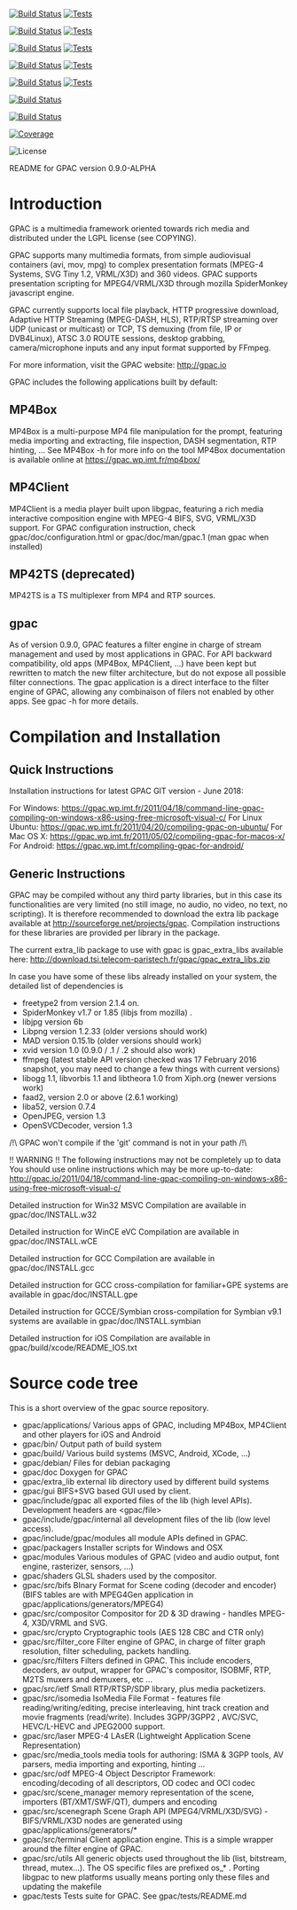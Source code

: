 [![Build Status](http://gpacvm-ext.enst.fr/django/testres/badge/build/ubuntu64)](http://gpacvm-ext.enst.fr/buildbot/#/grid?branch=master)
[![Tests](http://gpacvm-ext.enst.fr/django/testres/badge/tests/linux64)](http://gpacvm-ext.enst.fr/django/testres/)

[![Build Status](http://gpacvm-ext.enst.fr/django/testres/badge/build/ubuntu32)](http://gpacvm-ext.enst.fr/buildbot/#/grid?branch=master)
[![Tests](http://gpacvm-ext.enst.fr/django/testres/badge/tests/linux32)](http://gpacvm-ext.enst.fr/django/testres/)

[![Build Status](http://gpacvm-ext.enst.fr/django/testres/badge/build/windows64)](http://gpacvm-ext.enst.fr/buildbot/#/grid?branch=master)
[![Tests](http://gpacvm-ext.enst.fr/django/testres/badge/tests/win64)](http://gpacvm-ext.enst.fr/django/testres/)

[![Build Status](http://gpacvm-ext.enst.fr/django/testres/badge/build/windows32)](http://gpacvm-ext.enst.fr/buildbot/#/grid?branch=master)
[![Tests](http://gpacvm-ext.enst.fr/django/testres/badge/tests/win32)](http://gpacvm-ext.enst.fr/django/testres/)

[![Build Status](http://gpacvm-ext.enst.fr/django/testres/badge/build/macos)](http://gpacvm-ext.enst.fr/buildbot/#/grid?branch=master)
[![Tests](http://gpacvm-ext.enst.fr/django/testres/badge/tests/macos)](http://gpacvm-ext.enst.fr/django/testres/)

[![Build Status](http://gpacvm-ext.enst.fr/django/testres/badge/build/ios)](http://gpacvm-ext.enst.fr/buildbot/#/grid?branch=master)

[![Build Status](http://gpacvm-ext.enst.fr/django/testres/badge/build/android)](http://gpacvm-ext.enst.fr/buildbot/#/grid?branch=master)

[![Coverage](http://gpacvm-ext.enst.fr/django/testres/badge/cov/linux64)](http://gpacvm-ext.enst.fr/django/testres/)

![License](https://img.shields.io/badge/license-LGPL-blue.svg)

README for GPAC version 0.9.0-ALPHA

# Introduction

GPAC is a multimedia framework oriented towards rich media and distributed under the LGPL license (see COPYING).

GPAC supports many multimedia formats, from simple audiovisual containers (avi, mov, mpg) to complex  presentation formats (MPEG-4 Systems, SVG Tiny 1.2, VRML/X3D) and 360 videos. GPAC supports presentation scripting for MPEG4/VRML/X3D through mozilla SpiderMonkey javascript engine.

GPAC currently supports local file playback, HTTP progressive download, Adaptive HTTP Streaming (MPEG-DASH, HLS), RTP/RTSP streaming over UDP (unicast or multicast) or TCP,  TS demuxing (from file, IP or DVB4Linux), ATSC 3.0 ROUTE sessions, desktop grabbing, camera/microphone inputs and any input format supported by FFmpeg.

For more information, visit the GPAC website:
	http://gpac.io

GPAC includes the following applications built by default:
## MP4Box
MP4Box is a multi-purpose MP4 file manipulation for the prompt, featuring media importing and extracting, file inspection, DASH segmentation, RTP hinting, ... See MP4Box -h for more info on the tool
MP4Box documentation is available online at https://gpac.wp.imt.fr/mp4box/


## MP4Client
MP4Client is a media player built upon libgpac, featuring a rich media interactive composition engine with MPEG-4 BIFS, SVG, VRML/X3D support.
For GPAC configuration instruction, check gpac/doc/configuration.html or gpac/doc/man/gpac.1 (man gpac when installed)

## MP42TS (deprecated)
MP42TS is a TS multiplexer from MP4 and RTP sources.

## gpac 
As of version 0.9.0, GPAC features a filter engine in charge of stream management and used by most applications in GPAC. For API backward compatibility, old apps (MP4Box, MP4Client, ...) have been kept but rewritten to match the new filter architecture, but do not expose all possible filter connections. The gpac application is a direct interface to the filter engine of GPAC, allowing any combinaison of filers not enabled by other apps. See gpac -h for more details.


# Compilation and Installation

## Quick Instructions
Installation instructions for latest GPAC GIT version - June 2018:

For Windows: https://gpac.wp.imt.fr/2011/04/18/command-line-gpac-compiling-on-windows-x86-using-free-microsoft-visual-c/
For Linux Ubuntu: https://gpac.wp.imt.fr/2011/04/20/compiling-gpac-on-ubuntu/
For Mac OS X: https://gpac.wp.imt.fr/2011/05/02/compiling-gpac-for-macos-x/
For Android: https://gpac.wp.imt.fr/compiling-gpac-for-android/


## Generic Instructions

GPAC may be compiled without any third party libraries, but in this case its functionalities are very limited (no still image, no audio, no video, no text, no scripting). It is therefore recommended to download the extra lib package available at http://sourceforge.net/projects/gpac. Compilation instructions for these libraries are provided per library in the package. 

The current extra_lib package to use with gpac is gpac_extra_libs available here: http://download.tsi.telecom-paristech.fr/gpac/gpac_extra_libs.zip

In case you have some of these libs already installed on your system, the detailed list of dependencies is
* freetype2 from version 2.1.4 on.
* SpiderMonkey v1.7 or 1.85 (libjs from mozilla) .
* libjpg version 6b
* Libpng version 1.2.33 (older versions should work)
* MAD version 0.15.1b (older versions should work)
* xvid version 1.0 (0.9.0 / .1 / .2 should also work)
* ffmpeg (latest stable API version checked was 17 February 2016 snapshot, you may need to change a few things with current versions)
* libogg 1.1, libvorbis 1.1 and libtheora 1.0 from Xiph.org (newer versions work)
* faad2, version 2.0 or above (2.6.1 working)
* liba52, version 0.7.4
* OpenJPEG, version 1.3
* OpenSVCDecoder, version 1.3


/!\ GPAC won't compile if the 'git' command is not in your path /!\

!! WARNING !!
The following instructions may not be completely up to data
You should use online instructions which may be more up-to-date:
http://gpac.io/2011/04/18/command-line-gpac-compiling-on-windows-x86-using-free-microsoft-visual-c/

Detailed instruction for Win32 MSVC Compilation are available in gpac/doc/INSTALL.w32

Detailed instruction for WinCE eVC Compilation are available in gpac/doc/INSTALL.wCE

Detailed instruction for GCC Compilation are available in gpac/doc/INSTALL.gcc

Detailed instruction for GCC cross-compilation for familiar+GPE systems are available in gpac/doc/INSTALL.gpe
	
Detailed instruction for GCCE/Symbian cross-compilation for Symbian v9.1 systems are available in gpac/doc/INSTALL.symbian

Detailed instruction for iOS Compilation are available in gpac/build/xcode/README_IOS.txt


# Source code tree
This is a short overview of the gpac source repository. 

* gpac/applications/
Various apps of GPAC, including MP4Box, MP4Client and other players for iOS and Android
* gpac/bin/
Output path of build system
* gpac/build/
Various build systems (MSVC, Android, XCode, ...)
* gpac/debian/
Files for debian packaging
* gpac/doc
	Doxygen for GPAC
* gpac/extra_lib
	external lib directory used by different build systems
* gpac/gui
	BIFS+SVG based GUI used by client.
* gpac/include/gpac
	all exported files of the lib (high level APIs). Development headers are <gpac/file>
* gpac/include/gpac/internal
	all development files of the lib (low level access).
* gpac/include/gpac/modules
	all module APIs defined in GPAC.
* gpac/packagers
	Installer scripts for Windows and OSX
* gpac/modules
	Various modules of GPAC (video and audio output, font engine, rasterizer,  sensors, ...)
* gpac/shaders
	GLSL shaders used by the compositor.
* gpac/src/bifs
	BInary Format for Scene coding (decoder and encoder) (BIFS tables are with MPEG4Gen application in gpac/applications/generators/MPEG4)
* gpac/src/compositor
	Compositor for 2D & 3D drawing - handles MPEG-4, X3D/VRML and SVG.
* gpac/src/crypto
	Cryptographic tools (AES 128 CBC and CTR only)
* gpac/src/filter_core
	Filter engine of GPAC, in charge of filter graph resolution, filter scheduling, packets handling.
* gpac/src/filters
	Filters defined in GPAC. This include encoders, decoders, av output, wrapper for GPAC's compositor, ISOBMF, RTP, M2TS muxers and demuxers, etc ...
* gpac/src/ietf
	Small RTP/RTSP/SDP library, plus media packetizers.
* gpac/src/isomedia
	IsoMedia File Format - features file reading/writing/editing, precise interleaving, hint track creation and movie fragments (read/write). Includes 3GPP/3GPP2 ,  AVC/SVC, HEVC/L-HEVC and JPEG2000 support.
* gpac/src/laser
	MPEG-4 LAsER (Lightweight Application Scene Representation)
* gpac/src/media_tools
	media tools for authoring: ISMA & 3GPP tools, AV parsers, media importing and exporting, hinting ...
* gpac/src/odf
	MPEG-4 Object Descriptor Framework: encoding/decoding of all descriptors, OD codec and OCI codec
* gpac/src/scene_manager
	memory representation of the scene, importers (BT/XMT/SWF/QT), dumpers and encoding
* gpac/src/scenegraph
	Scene Graph API (MPEG4/VRML/X3D/SVG) - BIFS/VRML/X3D nodes are generated using gpac/applications/generators/*
* gpac/src/terminal
	Client application engine. This is a simple wrapper around the filter engine of GPAC.
* gpac/src/utils
	All generic objects used throughout the lib (list, bitstream, thread, mutex...). The OS specific files are prefixed os_* . Porting libgpac to new platforms usually means porting only these files and updating the makefile
* gpac/tests
	Tests suite for GPAC. See gpac/tests/README.md
	
